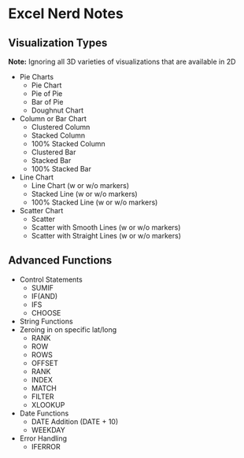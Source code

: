 # Excel Nerd Notes

## Visualization Types

**Note:**
Ignoring all 3D varieties of visualizations that are available in 2D

- Pie Charts
  - Pie Chart
  - Pie of Pie
  - Bar of Pie
  - Doughnut Chart
- Column or Bar Chart
  - Clustered Column
  - Stacked Column
  - 100% Stacked Column
  - Clustered Bar
  - Stacked Bar
  - 100% Stacked Bar
- Line Chart
  - Line Chart (w or w/o markers)
  - Stacked Line (w or w/o markers)
  - 100% Stacked Line (w or w/o markers)
- Scatter Chart
  - Scatter
  - Scatter with Smooth Lines (w or w/o markers)
  - Scatter with Straight Lines (w or w/o markers)

## Advanced Functions

- Control Statements
  - SUMIF
  - IF(AND)
  - IFS
  - CHOOSE
- String Functions
- Zeroing in on specific lat/long
  - RANK
  - ROW
  - ROWS
  - OFFSET
  - RANK
  - INDEX
  - MATCH
  - FILTER
  - XLOOKUP
- Date Functions
  - DATE Addition (DATE + 10)
  - WEEKDAY
- Error Handling
  - IFERROR
